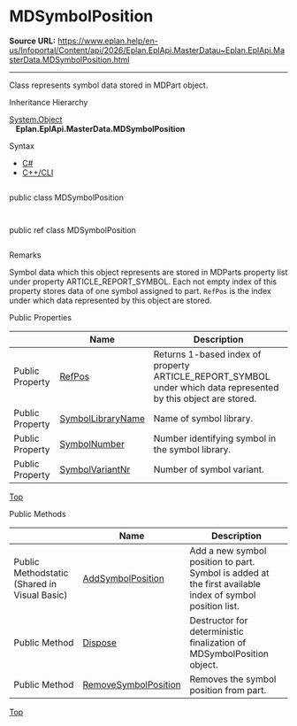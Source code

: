 # MDSymbolPosition

**Source URL:** https://www.eplan.help/en-us/Infoportal/Content/api/2026/Eplan.EplApi.MasterDatau~Eplan.EplApi.MasterData.MDSymbolPosition.html

---

Class represents symbol data stored in MDPart object.

Inheritance Hierarchy

[System.Object](#)  
   **Eplan.EplApi.MasterData.MDSymbolPosition**

Syntax

- [C#](#i-syntax-CS)
- [C++/CLI](#i-syntax-CPP2005)

```
```
public class MDSymbolPosition
```
```

```
```
public ref class MDSymbolPosition
```
```

Remarks

Symbol data which this object represents are stored in MDParts property list under property ARTICLE\_REPORT\_SYMBOL. Each not empty index of this property stores data of one symbol assigned to part. `RefPos` is the index under which data represented by this object are stored.





Public Properties

|  | Name | Description |
| --- | --- | --- |
| Public Property | [RefPos](Eplan.EplApi.MasterDatau~Eplan.EplApi.MasterData.MDSymbolPosition~RefPos.html) | Returns 1-based index of property ARTICLE\_REPORT\_SYMBOL under which data represented by this object are stored. |
| Public Property | [SymbolLibraryName](Eplan.EplApi.MasterDatau~Eplan.EplApi.MasterData.MDSymbolPosition~SymbolLibraryName.html) | Name of symbol library. |
| Public Property | [SymbolNumber](Eplan.EplApi.MasterDatau~Eplan.EplApi.MasterData.MDSymbolPosition~SymbolNumber.html) | Number identifying symbol in the symbol library. |
| Public Property | [SymbolVariantNr](Eplan.EplApi.MasterDatau~Eplan.EplApi.MasterData.MDSymbolPosition~SymbolVariantNr.html) | Number of symbol variant. |

[Top](#top)

Public Methods

|  | Name | Description |
| --- | --- | --- |
| Public Methodstatic (Shared in Visual Basic) | [AddSymbolPosition](Eplan.EplApi.MasterDatau~Eplan.EplApi.MasterData.MDSymbolPosition~AddSymbolPosition.html) | Add a new symbol position to part. Symbol is added at the first available index of symbol position list. |
| Public Method | [Dispose](Eplan.EplApi.MasterDatau~Eplan.EplApi.MasterData.MDSymbolPosition~Dispose().html) | Destructor for deterministic finalization of MDSymbolPosition object. |
| Public Method | [RemoveSymbolPosition](Eplan.EplApi.MasterDatau~Eplan.EplApi.MasterData.MDSymbolPosition~RemoveSymbolPosition.html) | Removes the symbol position from part. |

[Top](#top)
